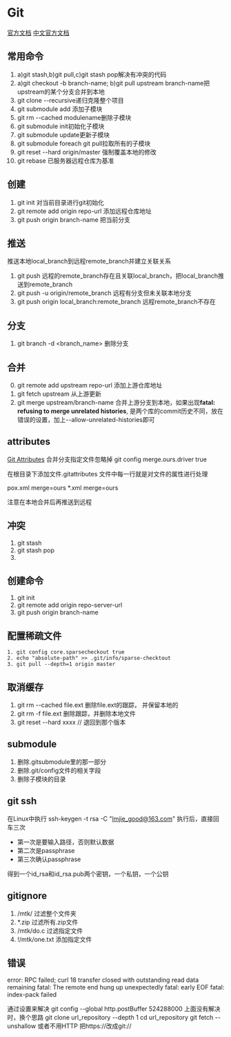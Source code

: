 # Git

[官方文档](https://git-scm.com/docs)
[中文官方文档](https://git-scm.com/book/zh/v2)

## 常用命令

1. a)git stash,b)git pull,c)git stash pop解决有冲突的代码
2. a)git checkout -b branch-name; b)git pull upstream branch-name把upstream的某个分支合并到本地
3. git clone <repository> --recursive递归克隆整个项目
4. git submodule add <repository> <path>添加子模块
5. git rm --cached modulename删除子模块
6. git submodule init初始化子模块
7. git submodule update更新子模块
8. git submodule foreach git pull拉取所有的子模块
9. git reset --hard origin/master 强制覆盖本地的修改
10. git rebase 已服务器远程仓库为基准

## 创建 
1. git init 对当前目录进行git初始化
2. git remote add origin repo-url 添加远程仓库地址
3. git push origin branch-name 把当前分支

## 推送
推送本地local_branch到远程remote_branch并建立关联关系
1. git push 远程的remote_branch存在且关联local_branch，把local_branch推送到remote_branch
2. git push -u origin/remote_branch 远程有分支但未关联本地分支 
3. git push origin local_branch:remote_branch 远程remote_branch不存在

## 分支
1. git branch -d <branch_name> 删除分支

## 合并
0. git remote add upstream repo-url 添加上游仓库地址
1. git fetch upstream 从上游更新
2. git merge upstream/branch-name 合并上游分支到本地，如果出现**fatal: refusing to merge unrelated histories**, 是两个库的commit历史不同，放在错误的设置，加上--allow-unrelated-histories即可

## attributes
[Git Attributes](https://git-scm.com/book/en/v2/Customizing-Git-Git-Attributes)
合并分支指定文件忽略掉
git config merge.ours.driver true 

在根目录下添加文件.gitattributes
文件中每一行就是对文件的属性进行处理

pox.xml merge=ours 
*.xml merge=ours 

注意在本地合并后再推送到远程
## 冲突
1. git stash 
2. git stash pop 
3. 

## 创建命令

1. git init
2. git remote add origin repo-server-url
3. git push origin branch-name
    
	
## 配置稀疏文件

    1. git config core.sparsecheckout true
    2. echo "absolute-path" >> .git/info/sparse-checktout
    3. git pull --depth=1 origin master

## 取消缓存

1. git rm --cached file.ext 删除file.ext的跟踪， 并保留本地的
2. git rm -f file.ext 删除跟踪，并删除本地文件
3. git reset --hard xxxx // 退回到那个版本

## submodule

1. 删除.gitsubmodule里的那一部分
2. 删除.git/config文件的相关字段
3. 删除子模块的目录

## git ssh
在Linux中执行
ssh-keygen -t rsa -C "lmjie_good@163.com"
执行后，直接回车三次

- 第一次是要输入路径，否则默认数据
- 第二次是passphrase
- 第三次确认passphrase

得到一个id_rsa和id_rsa.pub两个密钥，一个私钥，一个公钥


## gitignore

1. /mtk/ 过滤整个文件夹
2. *.zip 过滤所有.zip文件
3. /mtk/do.c 过滤指定文件
4. !/mtk/one.txt 添加指定文件

## 错误

error: RPC failed; curl 18 transfer closed with outstanding read data remaining
fatal: The remote end hung up unexpectedly
fatal: early EOF
fatal: index-pack failed

通过设置来解决
git config --global http.postBuffer 524288000
上面没有解决时，换个思路
git clone url_repository --depth 1
cd url_repository 
git fetch --unshallow 
或者不用HTTP
把https://改成git://
